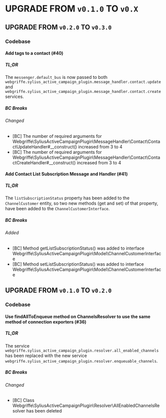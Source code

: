 # UPGRADE FROM `v0.1.0` TO `v0.X`

## UPGRADE FROM `v0.2.0` TO `v0.3.0`

### Codebase

#### Add tags to a contact (#40)

##### TL;DR
The `messenger.default_bus` is now passed to both `webgriffe.sylius_active_campaign_plugin.message_handler.contact.update` and `webgriffe.sylius_active_campaign_plugin.message_handler.contact.create` services.

##### BC Breaks

###### Changed
- [BC] The number of required arguments for Webgriffe\SyliusActiveCampaignPlugin\MessageHandler\Contact\ContactUpdateHandler#__construct() increased from 3 to 4
- [BC] The number of required arguments for Webgriffe\SyliusActiveCampaignPlugin\MessageHandler\Contact\ContactCreateHandler#__construct() increased from 3 to 4

#### Add Contact List Subscription Message and Handler (#41)

##### TL;DR
The `listSubscriptionStatus` property has been added to the `ChannelCustomer` entity, so two new methods (get and set) of that property, have been added to the `ChannelCustomerInterface`.

##### BC Breaks

###### Added
- [BC] Method getListSubscriptionStatus() was added to interface Webgriffe\SyliusActiveCampaignPlugin\Model\ChannelCustomerInterface
- [BC] Method setListSubscriptionStatus() was added to interface Webgriffe\SyliusActiveCampaignPlugin\Model\ChannelCustomerInterface

## UPGRADE FROM `v0.1.0` TO `v0.2.0`

### Codebase

#### Use findAllToEnqueue method on ChannelsResolver to use the same method of connection exporters (#36)

##### TL;DR
The service `webgriffe.sylius_active_campaign_plugin.resolver.all_enabled_channels` has been replaced with the new service `webgriffe.sylius_active_campaign_plugin.resolver.enqueuable_channels`.

##### BC Breaks

###### Changed
- [BC] Class Webgriffe\SyliusActiveCampaignPlugin\Resolver\AllEnabledChannelsResolver has been deleted
